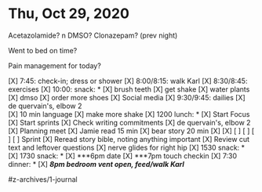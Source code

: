 # Thu, Oct 29, 2020
Acetazolamide? n
DMSO? 
Clonazepam?
(prev night)

Went to bed on time? 

Pain management for today?

[X] 7:45: check-in; dress or shower
[X] 8:00/8:15: walk Karl
[X] 8:30/8:45: exercises
[X] 10:00: snack: *
[X] brush teeth
[X] get shake
[X] water plants
[X] dmso
[X] order more shoes
[X] Social media
[X] 9:30/9:45: dailies
[X] de quervain's, elbow 2	
[X] 10 min language
[X] make more shake
[X] 1200 lunch: *
[X] Start Focus
[X] Start sprints
[X] Check writing commitments
[X] de quervain's, elbow 2
[X] Planning meet
[X] Jamie read 15 min
[X] bear story 20 min
[X] [X] [ ] [ ] [ ] [ ] Sprint
[X] Reread story bible, noting anything important
[X] Review cut text and leftover questions
[X] nerve glides for right hip
[X] 1530 snack: *
[X] 1730 snack: *
[X] ***6pm date
[X] ***7pm touch checkin
[X] 7:30 dinner: * 
[X] ***8pm bedroom vent open, feed/walk Karl***



#z-archives/1-journal